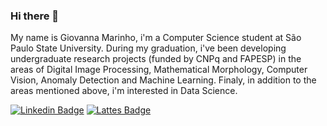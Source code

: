 ### Hi there 👋
My name is Giovanna Marinho, i'm a Computer Science student at São Paulo State University. During my graduation, i've been developing undergraduate research projects (funded by CNPq and FAPESP) in the areas of Digital Image Processing, Mathematical Morphology, Computer Vision, Anomaly Detection and Machine Learning. Finaly, in addition to the areas mentioned above, i'm interested in Data Science.

[![Linkedin Badge](https://img.shields.io/badge/-LinkedIn-blue?style=flat-square&logo=Linkedin&logoColor=white&link=https://www.linkedin.com/in/giovanna-carreira-marinho-b49030170/)](https://www.linkedin.com/in/giovanna-carreira-marinho-b49030170/)
[![Lattes Badge](https://img.shields.io/badge/Lattes-blue?link=http://lattes.cnpq.br/3261077745815886)](http://lattes.cnpq.br/3261077745815886)
